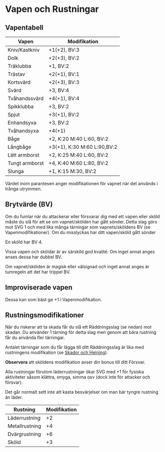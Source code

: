 # Vapen och Rustningar

## Vapentabell

|Vapen|Modifikation|
|-----|------------|
|Kniv/Kastkniv|+1(+2), BV:3|
|Dolk|+2(+3), BV:2|
|Träklubba|+1, BV:2|
|Trästav|+2(+1), BV:1|
|Kortsvärd|+2(+3), BV:3|
|Svärd|+3, BV:4|
|Tvåhandssvärd|+4(+1), BV:4|
|Spikklubba|+3, BV:2|
|Spjut|+3(+1), BV:2|
|Enhandsyxa|+3, BV:2|
|Tvåhandsyxa|+4(+1)|
|Båge|+2, K:20 M:40 L:60, BV:2|
|Långbåge|+3(+1), K:30 M:60 L:90,BV:2|
|Lätt armborst|+2, K:25 M:40 L:60, BV:2|
|Tungt armborst|+4, K:40 M:60 L:80, BV:2|
|Slunga|+1, K:15 M:30, BV:2|

Värdet inom parantesen anger modifikationen för
vapnet när det används i trånga utrymmen.

## Brytvärde (BV)
Om du fumlar när du attackerar eller försvarar
dig med ett vapen eller sköld måste du slå för att
se om vapnet/skölden har gått sönder. Detta
slag görs mot SVG 1 och med lika många
tärningar som vapnets/sköldens BV (se
Vapenmodifikationer). Om du misslyckas har ditt
vapen/sköld gått sönder

En sköld har BV 4.

Vissa vapen och sköldar är av särskild god
kvalité. Om inget annat anges anses dessa har
dubbel BV.

Om vapnet/skölden är magisk eller välsignad
och inget annat anges är tumregeln att det har
trippel BV.

## Improviserade vapen
Dessa kan som bäst ge +1 i Vapenmodifikation.

## Rustningsmodifikationer
När du riskerar att ta skada får du slå ett
Räddningsslag (se nedan) mot skadan. Du 
använder 1 tärning för detta slag men genom
att bära rustning får du använda fler tärningar.

Antalet tärningar som du får lägga till ditt 
Räddningsslag är lika med rustningens modifikation
(se [Skador och Helning](rules-combat-damage-and-healing.md)).

**Observera** att sköldens modifikation avser din
bonus till ditt Försvar.

Alla rustningar förutom läderrustningar ökar
SVG med +1 för fysiska aktiviteter såsom
klättra, smyga, simma osv (dock inte för attacker
och försvar).

Det går normalt sett inte att kasta besvärjelser
om man bär tyngre rustning än läder.

|Rustning|Modifikation|
|--------|------------|
|Läderrustning|+2|
|Metallrustning|+4|
|Dvärgrustning|+6|
|Sköld|+3|
